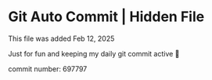 # Git Auto Commit | Hidden File

This file was added Feb 12, 2025

Just for fun and keeping my daily git commit active 🤪

commit number: 697797

